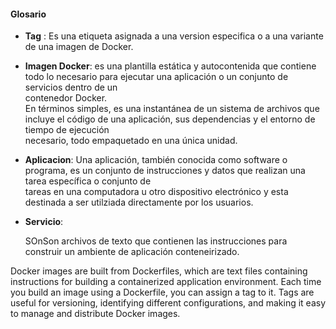 #### Glosario

-  **Tag** : Es una etiqueta asignada a una version especifica o a una variante de una imagen de Docker.
-  **Imagen Docker**: es una plantilla estática y autocontenida que contiene todo lo necesario para ejecutar una aplicación o un conjunto de servicios dentro de un  
    contenedor Docker.  
    En términos simples, es una instantánea de un sistema de archivos que incluye el código de una aplicación, sus dependencias y el entorno de tiempo de ejecución  
    necesario, todo empaquetado en una única unidad.
- **Aplicacion**: Una aplicación, también conocida como software o programa, es un conjunto de instrucciones y datos que realizan una tarea específica o conjunto de  
  tareas en una computadora u otro dispositivo electrónico y esta destinada a ser utilziada directamente por los usuarios.  
- **Servicio**:


   SOnSon archivos de texto que contienen las instrucciones para construir un ambiente de aplicación conteneirizado.

Docker images are built from Dockerfiles, which are text files containing instructions for building 
a containerized application environment. Each time you build an image using a Dockerfile, you can assign a tag to it. Tags are useful for versioning, 
identifying different configurations, and making it easy to manage and distribute Docker images.
